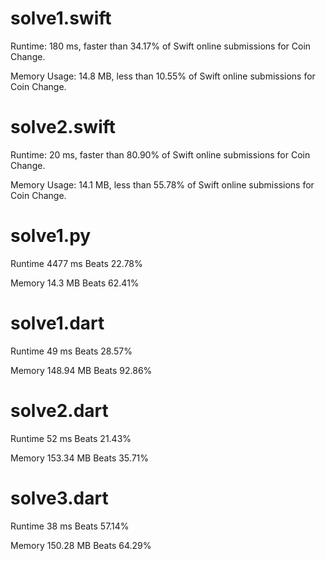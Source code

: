 # solve1.swift

Runtime: 180 ms, faster than 34.17% of Swift online submissions for Coin Change.

Memory Usage: 14.8 MB, less than 10.55% of Swift online submissions for Coin Change.

# solve2.swift

Runtime: 20 ms, faster than 80.90% of Swift online submissions for Coin Change.

Memory Usage: 14.1 MB, less than 55.78% of Swift online submissions for Coin Change.

# solve1.py

Runtime 4477 ms Beats 22.78% 

Memory 14.3 MB Beats 62.41%

# solve1.dart

Runtime 49 ms Beats 28.57%

Memory 148.94 MB Beats 92.86%

# solve2.dart

Runtime 52 ms Beats 21.43%

Memory 153.34 MB Beats 35.71%

# solve3.dart

Runtime 38 ms Beats 57.14%

Memory 150.28 MB Beats 64.29%


